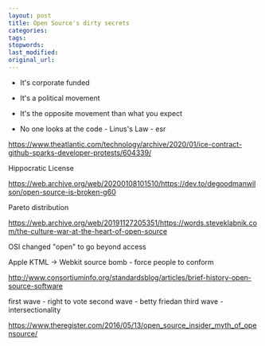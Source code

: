 ```yaml
---
layout: post
title: Open Source's dirty secrets
categories:
tags:
stopwords:
last_modified:
original_url:
---
```


* It's corporate funded

* It's a political movement

* It's the opposite movement than what you expect

* No one looks at the code - Linus's Law - esr

https://www.theatlantic.com/technology/archive/2020/01/ice-contract-github-sparks-developer-protests/604339/


Hippocratic License


https://web.archive.org/web/20200108101510/https://dev.to/degoodmanwilson/open-source-is-broken-g60

Pareto distribution

https://web.archive.org/web/20191127205351/https://words.steveklabnik.com/the-culture-war-at-the-heart-of-open-source

OSI changed "open" to go beyond access


Apple KTML -> Webkit source bomb - force people to conform

http://www.consortiuminfo.org/standardsblog/articles/brief-history-open-source-software

first wave - right to vote
second wave - betty friedan
third wave - intersectionality


https://www.theregister.com/2016/05/13/open_source_insider_myth_of_opensource/
